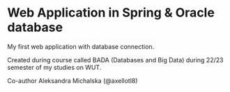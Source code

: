 # Web Application in Spring & Oracle database

My first web application with database connection.

Created during course called BADA (Databases and Big Data) during 22/23 semester of my studies on WUT.

Co-author Aleksandra Michalska (@axellotl8)
